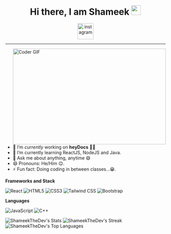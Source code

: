 <span align="center">
 <h1>Hi there, I am Shameek <img src="https://media.giphy.com/media/hvRJCLFzcasrR4ia7z/giphy.gif" width="30px"></h1>

<img href="https://cadeks.com" src="https://cdn.icon-icons.com/icons2/1211/PNG/512/1491580635-yumminkysocialmedia26_83102.png" alt="instagram" href="https://www.instagram.com/power.dev.shameek.biswas/" style="width:50px;height:50px;"></img>
<hr>
</span>

<img src="https://media0.giphy.com/media/L8K62iTDkzGX6/giphy.gif?cid=ecf05e47fkipy4imwscvqyf4ji2ozuzet6rffihacyr5j0pb&rid=giphy.gif&ct=g" align="right" alt="Coder GIF" width="480" height="300">
 
<div>

- 🔭 I’m *currently* working on **heyDocs** 👨‍💻
- 🌱 I’m currently learning ReactJS, NodeJS and Java.
- 💬 Ask me about anything, anytime 😄
- 😄 Pronouns: He/Him 😌.
- ⚡ Fun fact: Doing coding in between classes...😁.

</div>

**Frameworks and Stack**

![React](https://img.shields.io/badge/-React-black?style=for-the-badge&logo=react)
![HTML5](https://img.shields.io/badge/-HTML5-E34F26?style=for-the-badge&logo=html5&logoColor=white)
![CSS3](https://img.shields.io/badge/-CSS3-1572B6?style=for-the-badge&logo=css3)
![Tailwind CSS](https://img.shields.io/badge/-Tailwind%20CSS-black?style=for-the-badge&logo=tailwindcss)
![Bootstrap](https://img.shields.io/badge/-Bootstrap-563D7C?style=for-the-badge&logo=bootstrap)

**Languages**

![JavaScript](https://img.shields.io/badge/-JavaScript-black?style=for-the-badge&logo=javascript)
![C++](https://img.shields.io/badge/-C++-00599C?style=for-the-badge&logo=c)

![ShameekTheDev's Stats](https://github-readme-stats.vercel.app/api?username=ShameekTheDev&theme=tokyonight&show_icons=true&hide_border=false&count_private=true) ![ShameekTheDev's Streak](https://github-readme-streak-stats.herokuapp.com/?user=ShameekTheDev&theme=tokyonight&hide_border=false)![ShameekTheDev's Top Languages](https://github-readme-stats.vercel.app/api/top-langs/?username=ShameekTheDev&theme=tokyonight&show_icons=true&hide_border=false&layout=compact)
